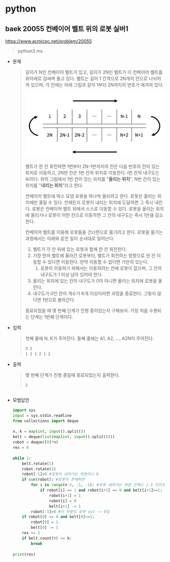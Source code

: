 # python

## baek 20055 컨베이어 벨트 위의 로봇 실버1

https://www.acmicpc.net/problem/20055

> python3 ms



* 문제

  > 길이가 N인 컨베이어 벨트가 있고, 길이가 2N인 벨트가 이 컨베이어 벨트를 위아래로 감싸며 돌고 있다. 벨트는 길이 1 간격으로 2N개의 칸으로 나뉘어져 있으며, 각 칸에는 아래 그림과 같이 1부터 2N까지의 번호가 매겨져 있다.
  >
  > ![img](md-images/preview)
  >
  > 벨트가 한 칸 회전하면 1번부터 2N-1번까지의 칸은 다음 번호의 칸이 있는 위치로 이동하고, 2N번 칸은 1번 칸의 위치로 이동한다. i번 칸의 내구도는 Ai이다. 위의 그림에서 1번 칸이 있는 위치를 "**올리는 위치**", N번 칸이 있는 위치를 "**내리는 위치**"라고 한다.
  >
  > 컨베이어 벨트에 박스 모양 로봇을 하나씩 올리려고 한다. 로봇은 올리는 위치에만 올릴 수 있다. 언제든지 로봇이 내리는 위치에 도달하면 그 즉시 내린다. 로봇은 컨베이어 벨트 위에서 스스로 이동할 수 있다. 로봇을 올리는 위치에 올리거나 로봇이 어떤 칸으로 이동하면 그 칸의 내구도는 즉시 1만큼 감소한다.
  >
  > 컨베이어 벨트를 이용해 로봇들을 건너편으로 옮기려고 한다. 로봇을 옮기는 과정에서는 아래와 같은 일이 순서대로 일어난다.
  >
  > 
  >
  > 1. 벨트가 각 칸 위에 있는 로봇과 함께 한 칸 회전한다.
  > 2. 가장 먼저 벨트에 올라간 로봇부터, 벨트가 회전하는 방향으로 한 칸 이동할 수 있다면 이동한다. 만약 이동할 수 없다면 가만히 있는다.
  >    1. 로봇이 이동하기 위해서는 이동하려는 칸에 로봇이 없으며, 그 칸의 내구도가 1 이상 남아 있어야 한다.
  > 3. 올리는 위치에 있는 칸의 내구도가 0이 아니면 올리는 위치에 로봇을 올린다.
  > 4. 내구도가 0인 칸의 개수가 K개 이상이라면 과정을 종료한다. 그렇지 않다면 1번으로 돌아간다.
  >
  > 종료되었을 때 몇 번째 단계가 진행 중이었는지 구해보자. 가장 처음 수행되는 단계는 1번째 단계이다.
  
* 입력

  > 첫째 줄에 N, K가 주어진다. 둘째 줄에는 A1, A2, ..., A2N이 주어진다.
  >
  > ```bash
  > 3 2
  > 1 2 1 2 1 2
  > ```
  >
  
* 출력

  > 몇 번째 단계가 진행 중일때 종료되었는지 출력한다.
  >
  > ```bash
  > 2
  > ```



```python

```

> 



* 모범답안

  ```python
  import sys
  input = sys.stdin.readline
  from collections import deque
  
  n, k = map(int, input().split())
  belt = deque(list(map(int, input().split())))
  robot = deque([0]*n)
  res = 0
  
  while 1:
      belt.rotate(1)
      robot.rotate(1)
      robot[-1]=0 #로봇이 내려가는 부분이니 0
      if sum(robot): #로봇이 존재하면
          for i in range(n-2, -1, -1): #로봇 내려가는 부분 인덱스 i-1 이므로 그 전인 i-2부터
              if robot[i] == 1 and robot[i+1] == 0 and belt[i+1]>=1:
                  robot[i+1] = 1
                  robot[i] = 0
                  belt[i+1] -= 1
          robot[-1]=0 #이 부분도 로봇 out -> 0임
      if robot[0] == 0 and belt[0]>=1:
          robot[0] = 1
          belt[0] -= 1
      res += 1
      if belt.count(0) >= k:
          break
                  
  print(res)
  ```
  
  > 

